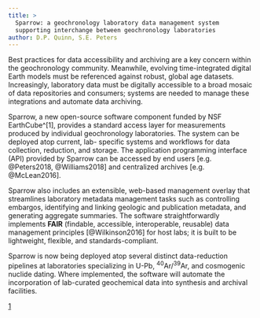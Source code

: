 ```yaml
---
title: >
  Sparrow: a geochronology laboratory data management system
  supporting interchange between geochronology laboratories
author: D.P. Quinn, S.E. Peters
---
```


Best practices for data accessibility and archiving are a key concern within
the geochronology community. Meanwhile, evolving time-integrated digital Earth
models must be referenced against robust, global age datasets. Increasingly,
laboratory data must be digitally accessible to a broad mosaic of data
repositories and
consumers; systems are needed to manage these integrations and automate data
archiving.

Sparrow, a new open-source software component funded by NSF EarthCube^[1],
provides a standard access layer for measurements produced by individual
geochronology laboratories. The system can be deployed atop current, lab-
specific systems and workflows for data collection, reduction, and storage. The
application programming interface (API) provided by Sparrow can be accessed by
end users [e.g. @Peters2018, @Williams2018] and centralized archives
[e.g. @McLean2016].

Sparrow also includes an extensible, web-based management overlay that
streamlines laboratory metadata management tasks such as controlling embargos,
identifying and linking geologic and publication metadata, and generating
aggregate summaries. The software straightforwardly implements **FAIR** (findable,
accessible, interoperable, reusable) data management principles [@Wilkinson2016]
for host labs; it is built to be lightweight, flexible, and standards-compliant.

Sparrow is now being deployed atop several distinct data-reduction pipelines
at laboratories specializing in U-Pb, $^{40}$Ar/$^{39}$Ar, and cosmogenic nuclide dating.
Where implemented, the software will automate the incorporation of lab-curated
geochemical data into synthesis and archival facilities.

[1](https://sparrow-data.org)
